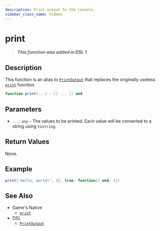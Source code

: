 ```yaml
---
description: Print output to the console.
sidebar_class_name: hidden
---
```


# print

> **_This function was added in DSL 1_**

## Description

This function is an alias to [`PrintOutput`](PrintOutput) that replaces the originally useless [`print`](/docs/game-reference/global-functions/print) function.

```lua
function print(...) --[[ ... ]] end
```

## Parameters

- `...`: _`any`_ - The values to be printed. Each value will be converted to a string using `tostring`.

## Return Values

None.

## Example

```lua
print('Hello, world!', 42, true, function() end, {})
```

## See Also

- Game's Native
  - [`print`](/docs/game-reference/global-functions/print)
- DSL
  - [`PrintOutput`](PrintOutput)

